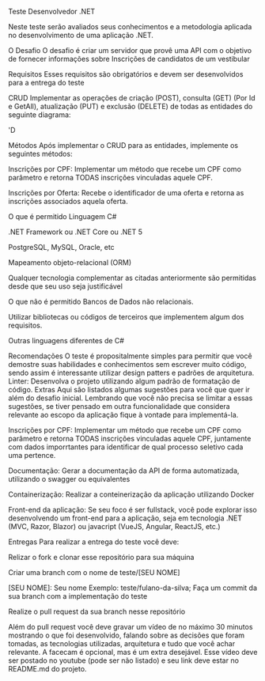 Teste Desenvolvedor .NET

Neste teste serão avaliados seus conhecimentos e a metodologia aplicada no desenvolvimento de uma aplicação .NET.

O Desafio
O desafio é criar um servidor que provê uma API com o objetivo de fornecer informações sobre Inscrições de candidatos de um vestibular

Requisitos
Esses requisitos são obrigatórios e devem ser desenvolvidos para a entrega do teste

CRUD
Implementar as operações de criação (POST), consulta (GET) (Por Id e GetAll), atualização (PUT) e exclusão (DELETE) de todas as entidades do seguinte diagrama:

'D

Métodos
Após implementar o CRUD para as entidades, implemente os seguintes métodos:

Inscrições por CPF: Implementar um método que recebe um CPF como parâmetro e retorna TODAS inscrições vinculadas aquele CPF.

Inscrições por Oferta: Recebe o identificador de uma oferta e retorna as inscrições associados aquela oferta.

O que é permitido
Linguagem C#

.NET Framework ou .NET Core ou .NET 5

PostgreSQL, MySQL, Oracle, etc

Mapeamento objeto-relacional (ORM)

Qualquer tecnologia complementar as citadas anteriormente são permitidas desde que seu uso seja justificável

O que não é permitido
Bancos de Dados não relacionais.

Utilizar bibliotecas ou códigos de terceiros que implementem algum dos requisitos.

Outras linguagens diferentes de C#

Recomendações
O teste é propositalmente simples para permitir que você demostre suas habilidades e conhecimentos sem escrever muito código, sendo assim é interessante utilizar design patters e padrões de arquitetura.
Linter: Desenvolva o projeto utilizando algum padrão de formatação de código.
Extras
Aqui são listados algumas sugestões para você que quer ir além do desafio inicial. Lembrando que você não precisa se limitar a essas sugestões, se tiver pensado em outra funcionalidade que considera relevante ao escopo da aplicação fique à vontade para implementá-la.

Inscrições por CPF: Implementar um método que recebe um CPF como parâmetro e retorna TODAS inscrições vinculadas aquele CPF, juntamente com dados imporrtantes para identificar de qual processo seletivo cada uma pertence.

Documentação: Gerar a documentação da API de forma automatizada, utilizando o swagger ou equivalentes

Containerização: Realizar a conteinerização da aplicação utilizando Docker

Front-end da aplicação: Se seu foco é ser fullstack, você pode explorar isso desenvolvendo um front-end para a aplicação, seja em tecnologia .NET (MVC, Razor, Blazor) ou javacript (VueJS, Angular, ReactJS, etc.)

Entregas
Para realizar a entrega do teste você deve:

Relizar o fork e clonar esse repositório para sua máquina

Criar uma branch com o nome de teste/[SEU NOME]

[SEU NOME]: Seu nome
Exemplo: teste/fulano-da-silva;
Faça um commit da sua branch com a implementação do teste

Realize o pull request da sua branch nesse repositório

Além do pull request você deve gravar um vídeo de no máximo 30 minutos mostrando o que foi desenvolvido, falando sobre as decisões que foram tomadas, as tecnologias utilizadas, arquitetura e tudo que você achar relevante. A facecam é opcional, mas é um extra desejável. Esse vídeo deve ser postado no youtube (pode ser não listado) e seu link deve estar no README.md do projeto.
